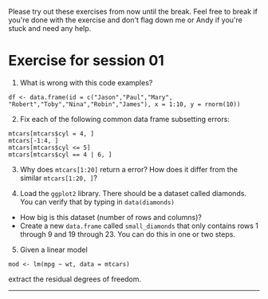 
Please try out these exercises from now until the break. Feel free to break if you're done with the exercise and don't flag down me or Andy if you're stuck and need any help.

# Exercise for session 01

1. What is wrong with this code examples?

```
df <- data.frame(id = c("Jason","Paul","Mary", "Robert","Toby","Nina","Robin","James"), x = 1:10, y = rnorm(10))
```

2. Fix each of the following common data frame subsetting errors:

```
mtcars[mtcars$cyl = 4, ]
mtcars[-1:4, ]
mtcars[mtcars$cyl <= 5]
mtcars[mtcars$cyl == 4 | 6, ]
```

3. Why does `mtcars[1:20]` return a error? How does it differ from the similar `mtcars[1:20, ]`?


4. Load the `ggplot2` library. There should be a dataset called diamonds. You can verify that by typing in `data(diamonds)`

* How big is this dataset (number of rows and columns)?
* Create a new `data.frame` called `small_diamonds` that only contains rows 1 through 9 and 19 through 23. You can do this in one or two steps.

5. Given a linear model

```
mod <- lm(mpg ~ wt, data = mtcars)
```

extract the residual degrees of freedom. 


----

